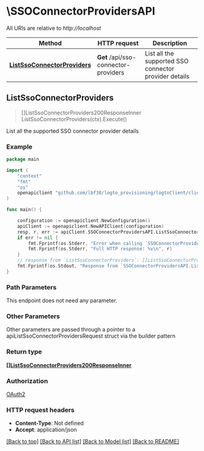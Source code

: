 # \SSOConnectorProvidersAPI

All URIs are relative to *http://localhost*

Method | HTTP request | Description
------------- | ------------- | -------------
[**ListSsoConnectorProviders**](SSOConnectorProvidersAPI.md#ListSsoConnectorProviders) | **Get** /api/sso-connector-providers | List all the supported SSO connector provider details



## ListSsoConnectorProviders

> []ListSsoConnectorProviders200ResponseInner ListSsoConnectorProviders(ctx).Execute()

List all the supported SSO connector provider details



### Example

```go
package main

import (
	"context"
	"fmt"
	"os"
	openapiclient "github.com/lbf38/logto_provisioning/logtoClient/client"
)

func main() {

	configuration := openapiclient.NewConfiguration()
	apiClient := openapiclient.NewAPIClient(configuration)
	resp, r, err := apiClient.SSOConnectorProvidersAPI.ListSsoConnectorProviders(context.Background()).Execute()
	if err != nil {
		fmt.Fprintf(os.Stderr, "Error when calling `SSOConnectorProvidersAPI.ListSsoConnectorProviders``: %v\n", err)
		fmt.Fprintf(os.Stderr, "Full HTTP response: %v\n", r)
	}
	// response from `ListSsoConnectorProviders`: []ListSsoConnectorProviders200ResponseInner
	fmt.Fprintf(os.Stdout, "Response from `SSOConnectorProvidersAPI.ListSsoConnectorProviders`: %v\n", resp)
}
```

### Path Parameters

This endpoint does not need any parameter.

### Other Parameters

Other parameters are passed through a pointer to a apiListSsoConnectorProvidersRequest struct via the builder pattern


### Return type

[**[]ListSsoConnectorProviders200ResponseInner**](ListSsoConnectorProviders200ResponseInner.md)

### Authorization

[OAuth2](../README.md#OAuth2)

### HTTP request headers

- **Content-Type**: Not defined
- **Accept**: application/json

[[Back to top]](#) [[Back to API list]](../README.md#documentation-for-api-endpoints)
[[Back to Model list]](../README.md#documentation-for-models)
[[Back to README]](../README.md)


